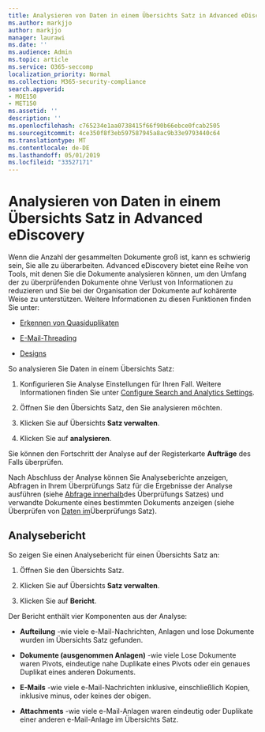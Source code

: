 ```yaml
---
title: Analysieren von Daten in einem Übersichts Satz in Advanced eDiscovery
ms.author: markjjo
author: markjjo
manager: laurawi
ms.date: ''
ms.audience: Admin
ms.topic: article
ms.service: O365-seccomp
localization_priority: Normal
ms.collection: M365-security-compliance
search.appverid:
- MOE150
- MET150
ms.assetid: ''
description: ''
ms.openlocfilehash: c765234e1aa0738415f66f90b66ebce0fcab2505
ms.sourcegitcommit: 4ce350f8f3eb597587945a8ac9b33e9793440c64
ms.translationtype: MT
ms.contentlocale: de-DE
ms.lasthandoff: 05/01/2019
ms.locfileid: "33527171"
---
```

# <a name="analyze-data-in-a-review-set-in-advanced-ediscovery"></a>Analysieren von Daten in einem Übersichts Satz in Advanced eDiscovery

Wenn die Anzahl der gesammelten Dokumente groß ist, kann es schwierig sein, Sie alle zu überarbeiten. Advanced eDiscovery bietet eine Reihe von Tools, mit denen Sie die Dokumente analysieren können, um den Umfang der zu überprüfenden Dokumente ohne Verlust von Informationen zu reduzieren und Sie bei der Organisation der Dokumente auf kohärente Weise zu unterstützen. Weitere Informationen zu diesen Funktionen finden Sie unter:

- [Erkennen von Quasiduplikaten](near-duplicates.md)

- [E-Mail-Threading](email-threading.md)

- [Designs](themes.md)

So analysieren Sie Daten in einem Übersichts Satz:

1. Konfigurieren Sie Analyse Einstellungen für Ihren Fall. Weitere Informationen finden Sie unter [Configure Search and Analytics Settings](configure-search-analytics-settings.md).

2. Öffnen Sie den Übersichts Satz, den Sie analysieren möchten.

3. Klicken Sie auf Übersichts **Satz verwalten**.

4. Klicken Sie auf **analysieren**.

Sie können den Fortschritt der Analyse auf der Registerkarte **Aufträge** des Falls überprüfen.

 Nach Abschluss der Analyse können Sie Analyseberichte anzeigen, Abfragen in Ihrem Überprüfungs Satz für die Ergebnisse der Analyse ausführen (siehe [Abfrage innerhalb](review-set-search.md)des Überprüfungs Satzes) und verwandte Dokumente eines bestimmten Dokuments anzeigen (siehe Überprüfen von [Daten im](reviewing-data-in-review-set.md)Überprüfungs Satz).

## <a name="analytics-report"></a>Analysebericht

So zeigen Sie einen Analysebericht für einen Übersichts Satz an:

1. Öffnen Sie den Übersichts Satz.

2. Klicken Sie auf Übersichts **Satz verwalten**.

3. Klicken Sie auf **Bericht**.

Der Bericht enthält vier Komponenten aus der Analyse:

- **Aufteilung** -wie viele e-Mail-Nachrichten, Anlagen und lose Dokumente wurden im Übersichts Satz gefunden.

- **Dokumente (ausgenommen Anlagen)** -wie viele Lose Dokumente waren Pivots, eindeutige nahe Duplikate eines Pivots oder ein genaues Duplikat eines anderen Dokuments.

- **E-Mails** -wie viele e-Mail-Nachrichten inklusive, einschließlich Kopien, inklusive minus, oder keines der obigen.

- **Attachments** -wie viele e-Mail-Anlagen waren eindeutig oder Duplikate einer anderen e-Mail-Anlage im Übersichts Satz.